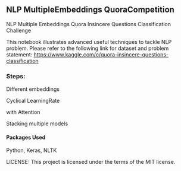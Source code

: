 ## NLP MultipleEmbeddings QuoraCompetition
NLP Multiple Embeddings Quora Insincere Questions Classification Challenge

This notebook illustrates advanced useful techniques to tackle NLP problem. 
Please refer to the following link for dataset and problem statement:
https://www.kaggle.com/c/quora-insincere-questions-classification

### Steps:
Different embeddings

Cyclical LearningRate

with Attention

Stacking multiple models

#### Packages Used
Python, Keras, NLTK


LICENSE: This project is licensed under the terms of the MIT license.

